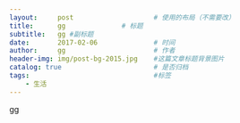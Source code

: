 ```yaml
---
layout:     post   				    # 使用的布局（不需要改）
title:      gg				# 标题 
subtitle:   gg #副标题
date:       2017-02-06 				# 时间
author:     gg						# 作者
header-img: img/post-bg-2015.jpg 	#这篇文章标题背景图片
catalog: true 						# 是否归档
tags:								#标签
    - 生活
---
```


gg
